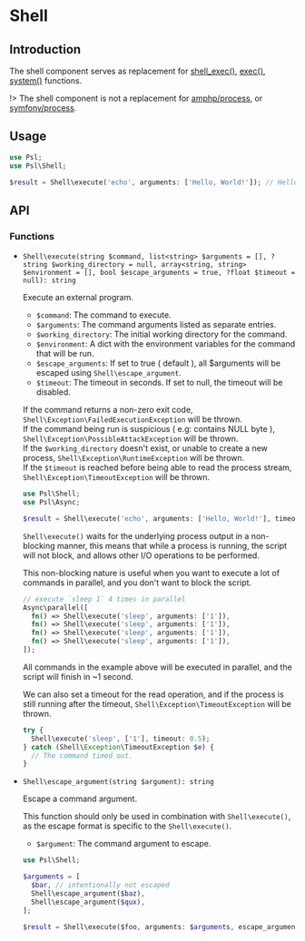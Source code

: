 # Shell

## Introduction

The shell component serves as replacement for [shell_exec()](https://php.net/manual/en/function.shell-exec.php), [exec()](https://php.net/manual/en/function.exec.php), [system()](https://php.net/manual/en/function.system.php) functions. 

!> The shell component is not a replacement for [amphp/process](https//github.com/amphp/process), or [symfony/process](https://github.com/symfony/process).

## Usage

```php
use Psl;
use Psl\Shell;

$result = Shell\execute('echo', arguments: ['Hello, World!']); // Hello, World!
```

## API

### Functions

* `Shell\execute(string $command, list<string> $arguments = [], ?string $working_directory = null, array<string, string> $environment = [], bool $escape_arguments = true, ?float $timeout = null): string`

  Execute an external program.

  * `$command`: The command to execute.
  * `$arguments`: The command arguments listed as separate entries.
  * `$working_directory`: The initial working directory for the command.
  * `$environment`: A dict with the environment variables for the command that will be run.
  * `$escape_arguments`: If set to true ( default ), all $arguments will be escaped using `Shell\escape_argument`.
  * `$timeout`: The timeout in seconds. If set to null, the timeout will be disabled.

  If the command returns a non-zero exit code, `Shell\Exception\FailedExecutionException` will be thrown. <br />
  If the command being run is suspicious ( e.g: contains NULL byte ), `Shell\Exception\PossibleAttackException` will be thrown.  <br />
  If the `$working_directory` doesn't exist, or unable to create a new process, `Shell\Exception\RuntimeException` will be thrown.  <br />
  If the `$timeout` is reached before being able to read the process stream, `Shell\Exception\TimeoutException` will be thrown. <br />

  ```php
  use Psl\Shell;
  use Psl\Async;

  $result = Shell\execute('echo', arguments: ['Hello, World!'], timeout: 1.0); // Hello, World!
  ```

  `Shell\execute()` waits for the underlying process output in a non-blocking manner, this means that while a process is running, the script will not block, and allows other I/O operations to be performed.

  This non-blocking nature is useful when you want to execute a lot of commands in parallel, and you don't want to block the script.

  ```php
  // execute `sleep 1` 4 times in parallel
  Async\parallel([
    fn() => Shell\execute('sleep', arguments: ['1']),
    fn() => Shell\execute('sleep', arguments: ['1']),
    fn() => Shell\execute('sleep', arguments: ['1']),
    fn() => Shell\execute('sleep', arguments: ['1']),
  ]);
  ```

  All commands in the example above will be executed in parallel, and the script will finish in ~1 second.

  We can also set a timeout for the read operation, and if the process is still running after the timeout, `Shell\Exception\TimeoutException` will be thrown.

  ```php
  try {
    Shell\execute('sleep', ['1'], timeout: 0.5);
  } catch (Shell\Exception\TimeoutException $e) {
    // The command timed out.
  }
  ```

* `Shell\escape_argument(string $argument): string`

  Escape a command argument.

  This function should only be used in combination with `Shell\execute()`, as the escape format is specific to the `Shell\execute()`.

  * `$argument`: The command argument to escape.

  ```php
  use Psl\Shell;

  $arguments = [
    $bar, // intentionally not escaped
    Shell\escape_argument($baz),
    Shell\escape_argument($qux),
  ];

  $result = Shell\execute($foo, arguments: $arguments, escape_arguments: false);
  ```
